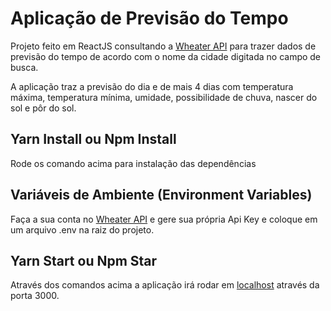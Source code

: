 # Aplicação de Previsão do Tempo

Projeto feito em ReactJS consultando a [Wheater API](https://www.weatherapi.com) para trazer dados de previsão do tempo de acordo com o nome da cidade digitada no campo de busca.

A aplicação traz a previsão do dia e de mais 4 dias com temperatura máxima, temperatura mínima, umidade, possibilidade de chuva, nascer do sol e pôr do sol.

## Yarn Install ou Npm Install

Rode os comando acima para instalação das dependências

## Variáveis de Ambiente (Environment Variables)

Faça a sua conta no [Wheater API](https://www.weatherapi.com) e gere sua própria Api Key e coloque em um arquivo .env na raiz do projeto.

## Yarn Start ou Npm Star

Através dos comandos acima a aplicação irá rodar em [localhost](http://loalhost:3000) através da porta 3000.

